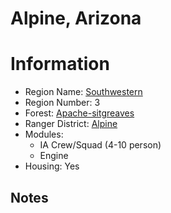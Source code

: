 
Alpine, Arizona
===============
  
# Information  
* Region Name: [Southwestern]()  
* Region Number: 3  
* Forest: [Apache-sitgreaves](https://www.fs.usda.gov/asnf)  
* Ranger District: [Alpine]()  
* Modules:  
  - IA Crew/Squad (4-10 person)  
  - Engine  
* Housing: Yes  
  
## Notes

